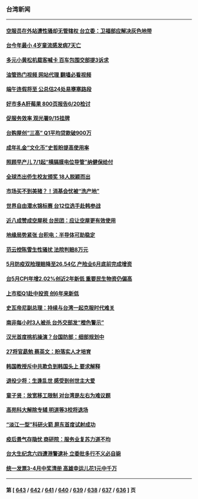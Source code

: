 ### 台湾新闻
---
#### [空服员在外站遭性骚却无管辖权 台立委：卫福部应解决灰色地带](../../pages/ncid1349361/n14011099.md?06070045) 
#### [台今年最小 4岁童流感发病7天亡](../../pages/ncid1349361/n14011113.md?06070045) 
#### [多元小黄松机载客喊卡 百车包围交部提3诉求](../../pages/ncid1349361/n14011117.md?06070045) 
#### [油管热门视频 网站代理 翻墙必看视频](http://138.2.39.72:81/youtube.html?epic-marker?06070045)
#### [端午连假将至 公总估24处易壅塞路段](../../pages/ncid1349361/n14011121.md?06070045) 
#### [好市多A肝莓果 800页报告6/20检讨](../../pages/ncid1349361/n14011122.md?06070045) 
#### [促服务效率 观光署9/15挂牌](../../pages/ncid1349361/n14011123.md?06070045) 
#### [台购屋创“三高” Q1平均贷款破900万](../../pages/ncid1349361/n14011112.md?06070045) 
#### [成年礼金“文化币”史哲盼提高使用率](../../pages/ncid1349361/n14011126.md?06070045) 
#### [照顾早产儿 7/1起“横膈膜电位导管”纳健保给付](../../pages/ncid1349361/n14011131.md?06070045) 
#### [全球杰出侨生校友颁奖 18人脱颖而出](../../pages/ncid1349361/n14011110.md?06070045) 
#### [市场买不到美猪？！消基会忧被“洗产地”](../../pages/ncid1349361/n14011133.md?06070045) 
#### [世界自由潜水锦标赛 台12位选手赴韩参战](../../pages/ncid1349361/n14011134.md?06070045) 
#### [近八成赞成空屋税 台民团：应让空屋更有效使用](../../pages/ncid1349361/n14011137.md?06070045) 
#### [地缘局势紧张 台积电：半导体可助稳定](../../pages/ncid1349361/n14011091.md?06070045) 
#### [范云控陈雪生性骚扰 法院判赔8万元](../../pages/ncid1349361/n14011101.md?06070045) 
#### [5月防疫双险理赔降至26.54亿 产险业6月底前完成增资](../../pages/ncid1349361/n14011068.md?06070045) 
#### [台5月CPI年增2.02%创近2年新低 重要民生物资仍偏高](../../pages/ncid1349361/n14011070.md?06070045) 
#### [上市柜Q1赴中投资 创6年来新低](../../pages/ncid1349361/n14011069.md?06070045) 
#### [史瓦帝尼副总理：持续与台湾一起克服时代难关](../../pages/ncid1349361/n14010955.md?06070045) 
#### [南非每小时3人被杀  台外交部发“橙色警示”](../../pages/ncid1349361/n14011004.md?06070045) 
#### [汉光首度桃机操演？台国防部：细部规划中](../../pages/ncid1349361/n14011002.md?06070045) 
#### [27将官勗勉 蔡英文：盼落实人才培育](../../pages/ncid1349361/n14010989.md?06070045) 
#### [韩国教授斥中共欺负到韩国头上 要求解释](../../pages/ncid1349361/n14010574.md?06070045) 
#### [退役少将：生逢乱世 感受到创世主大爱](../../pages/ncid1349361/n14007940.md?06070045) 
#### [童子贤：放宽移工限制 对台湾是左右为难议题](../../pages/ncid1349361/n14010418.md?06070045) 
#### [高苑科大解除专辅 明道等3校将退场](../../pages/ncid1349361/n14010411.md?06070045) 
#### [“淡江一型”科研火箭 屏东首度试射成功](../../pages/ncid1349361/n14010416.md?06070045) 
#### [疫后景气存隐忧 商研院：服务业复苏力道不均](../../pages/ncid1349361/n14010424.md?06070045) 
#### [台大生纪念六四遭港警逮补 立委批多行不义必自毙](../../pages/ncid1349361/n14010425.md?06070045) 
#### [统一发票3-4月中奖清册 高雄幸运儿花1元中千万](../../pages/ncid1349361/n14010432.md?06070045) 

---
#### 第 [ [643](./643.md?06070045) / [642](./642.md?06070045) / [641](./641.md?06070045) / [640](./640.md?06070045) / [639](./639.md?06070045) / [638](./638.md?06070045) / [637](./637.md?06070045) / [636](./636.md?06070045) ] 页
